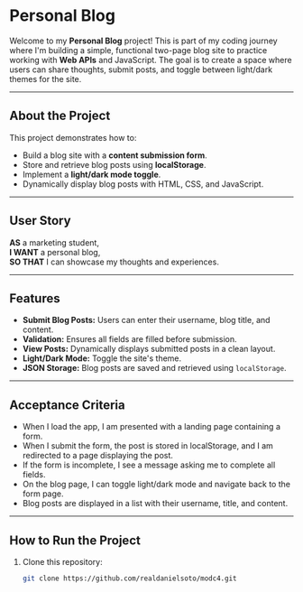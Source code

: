 # Personal Blog

Welcome to my **Personal Blog** project! This is part of my coding journey where I'm building a simple, functional two-page blog site to practice working with **Web APIs** and JavaScript. The goal is to create a space where users can share thoughts, submit posts, and toggle between light/dark themes for the site.

---

## About the Project

This project demonstrates how to:
- Build a blog site with a **content submission form**.
- Store and retrieve blog posts using **localStorage**.
- Implement a **light/dark mode toggle**.
- Dynamically display blog posts with HTML, CSS, and JavaScript.

---

## User Story

**AS** a marketing student,  
**I WANT** a personal blog,  
**SO THAT** I can showcase my thoughts and experiences.

---

## Features

- **Submit Blog Posts:** Users can enter their username, blog title, and content.
- **Validation:** Ensures all fields are filled before submission.
- **View Posts:** Dynamically displays submitted posts in a clean layout.
- **Light/Dark Mode:** Toggle the site's theme.
- **JSON Storage:** Blog posts are saved and retrieved using `localStorage`.

---

## Acceptance Criteria

- When I load the app, I am presented with a landing page containing a form.
- When I submit the form, the post is stored in localStorage, and I am redirected to a page displaying the post.
- If the form is incomplete, I see a message asking me to complete all fields.
- On the blog page, I can toggle light/dark mode and navigate back to the form page.
- Blog posts are displayed in a list with their username, title, and content.

---

## How to Run the Project

1. Clone this repository:
   ```bash
   git clone https://github.com/realdanielsoto/modc4.git

